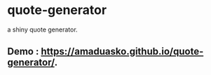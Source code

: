 # quote-generator
a shiny quote generator. 

## Demo : https://amaduasko.github.io/quote-generator/.
